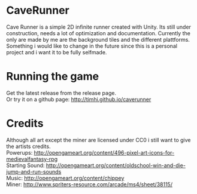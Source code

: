 # CaveRunner

Cave Runner is a simple 2D infinite runner created with Unity.
Its still under construction, needs a lot of optimization and documentation. Currently the only are made by me are the background tiles and the different plattforms. 
Something i would like to change in the future since this is a personal project and i want it to be fully selfmade. 

# Running the game

Get the latest release from the release page.       
Or try it on a github page: http://timhi.github.io/caverunner       

# Credits

Although all art except the miner are licensed under CC0 i still want to give the artists credits.    
Powerups: http://opengameart.org/content/496-pixel-art-icons-for-medievalfantasy-rpg    
Starting Sound: http://opengameart.org/content/oldschool-win-and-die-jump-and-run-sounds   
Music: http://opengameart.org/content/chippey  
Miner: http://www.spriters-resource.com/arcade/ms4/sheet/38115/  
